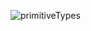 ![primitiveTypes](https://user-images.githubusercontent.com/58303745/117512879-83c12200-afa1-11eb-8bb2-720a85a7294a.jpg)

